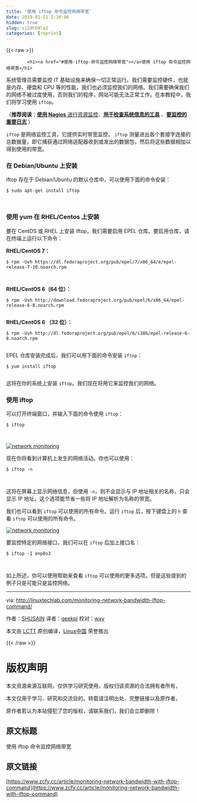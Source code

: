 ```yaml
---
title: '使用 iftop 命令监控网络带宽' 
date: 2019-01-21 2:30:06
hidden: true
slug: si2dth9lq1
categories: [reprint]
---
```


{{< raw >}}

            <h1><a href="#使用-iftop-命令监控网络带宽"></a>使用 iftop 命令监控网络带宽</h1>
<p>系统管理员需要监控 IT 基础设施来确保一切正常运行。我们需要监控硬件，也就是内存、硬盘和 CPU 等的性能，我们也必须监控我们的网络。我们需要确保我们的网络不被过度使用，否则我们的程序，网站可能无法正常工作。在本教程中，我们将学习使用 <code>iftop</code>。</p>
<p>（<strong>推荐阅读</strong>：<a href="http://linuxtechlab.com/installing-configuring-nagios-server/"><strong>使用 Nagios</strong> 进行资源监控</a>、<a href="http://linuxtechlab.com/commands-system-hardware-info/"><strong>用于检查系统信息的工具</strong></a> 、<a href="http://linuxtechlab.com/important-logs-monitor-identify-issues/"><strong>要监控的重要日志</strong></a> ）</p>
<p><code>iftop</code> 是网络监控工具，它提供实时带宽监控。 <code>iftop</code> 测量进出各个套接字连接的总数据量，即它捕获通过网络适配器收到或发出的数据包，然后将这些数据相加以得到使用的带宽。</p>
<h3><a href="#在-debianubuntu-上安装"></a>在 Debian/Ubuntu 上安装</h3>
<p>iftop 存在于 Debian/Ubuntu 的默认仓库中，可以使用下面的命令安装：</p>
<pre><code class="hljs routeros">$ sudo apt-<span class="hljs-builtin-name">get</span> install iftop

</code></pre><h3><a href="#使用-yum-在-rhelcentos-上安装"></a>使用 yum 在 RHEL/Centos 上安装</h3>
<p>要在 CentOS 或 RHEL 上安装 iftop，我们需要启用 EPEL 仓库。要启用仓库，请在终端上运行以下命令：</p>
<p><strong>RHEL/CentOS 7：</strong></p>
<pre><code class="hljs awk">$ rpm -Uvh https:<span class="hljs-regexp">//</span>dl.fedoraproject.org<span class="hljs-regexp">/pub/</span>epel<span class="hljs-regexp">/7/</span>x86_64<span class="hljs-regexp">/e/</span>epel-release-<span class="hljs-number">7</span>-<span class="hljs-number">10</span>.noarch.rpm

</code></pre><p><strong>RHEL/CentOS 6（64 位）：</strong></p>
<pre><code class="hljs elixir"><span class="hljs-variable">$ </span>rpm -Uvh <span class="hljs-symbol">http:</span>/<span class="hljs-regexp">/download.fedoraproject.org/pub</span><span class="hljs-regexp">/epel/</span><span class="hljs-number">6</span>/x86_64/epel-release-<span class="hljs-number">6</span>-<span class="hljs-number">8</span>.noarch.rpm

</code></pre><p><strong>RHEL/CentOS 6 （32 位）：</strong></p>
<pre><code class="hljs elixir"><span class="hljs-variable">$ </span>rpm -Uvh <span class="hljs-symbol">http:</span>/<span class="hljs-regexp">/dl.fedoraproject.org/pub</span><span class="hljs-regexp">/epel/</span><span class="hljs-number">6</span>/i386/epel-release-<span class="hljs-number">6</span>-<span class="hljs-number">8</span>.noarch.rpm

</code></pre><p>EPEL 仓库安装完成后，我们可以用下面的命令安装 <code>iftop</code>：</p>
<pre><code class="hljs shell"><span class="hljs-meta">$</span><span class="bash"> yum install iftop</span>

</code></pre><p>这将在你的系统上安装 <code>iftop</code>。我们现在将用它来监控我们的网络。</p>
<h3><a href="#使用-iftop"></a>使用 iftop</h3>
<p>可以打开终端窗口，并输入下面的命令使用 <code>iftop</code>：</p>
<pre><code class="hljs shell"><span class="hljs-meta">$</span><span class="bash"> iftop</span>

</code></pre><p><a href="https://camo.githubusercontent.com/595cbf9a79eacc51cbfd591647412e93e48aeb91/68747470733a2f2f69302e77702e636f6d2f6c696e7578746563686c61622e636f6d2f77702d636f6e74656e742f75706c6f6164732f323031372f30342f6966746f702d312e6a70673f726573697a653d363631253243343234"><img src="https://p0.ssl.qhimg.com/t01ecbfb2e8dcadd9ab.jpg" alt="network monitoring"></a></p>
<p>现在你将看到计算机上发生的网络活动。你也可以使用：</p>
<pre><code class="hljs shell"><span class="hljs-meta">$</span><span class="bash"> iftop -n</span>

</code></pre><p>这将在屏幕上显示网络信息，但使用 <code>-n</code>，则不会显示与 IP 地址相关的名称，只会显示 IP 地址。这个选项能节省一些将 IP 地址解析为名称的带宽。</p>
<p>我们也可以看到 <code>iftop</code> 可以使用的所有命令。运行 <code>iftop</code> 后，按下键盘上的 <code>h</code> 查看 <code>iftop</code> 可以使用的所有命令。</p>
<p><a href="https://camo.githubusercontent.com/4aa07a8f060f10150fd7b88080f28bd74767d9d7/68747470733a2f2f69302e77702e636f6d2f6c696e7578746563686c61622e636f6d2f77702d636f6e74656e742f75706c6f6164732f323031372f30342f6966746f702d68656c702e6a70673f726573697a653d363633253243343136"><img src="https://p0.ssl.qhimg.com/t018ed6769db9dda18f.jpg" alt="network monitoring"></a></p>
<p>要监控特定的网络接口，我们可以在 <code>iftop</code> 后加上接口名：</p>
<pre><code class="hljs shell"><span class="hljs-meta">$</span><span class="bash"> iftop -I enp0s3</span>

</code></pre><p>如上所述，你可以使用帮助来查看 <code>iftop</code> 可以使用的更多选项。但是这些提到的例子只是可能只是监控网络。</p>
<hr>
<p>via: <a href="http://linuxtechlab.com/monitoring-network-bandwidth-iftop-command/">http://linuxtechlab.com/monitoring-network-bandwidth-iftop-command/</a></p>
<p>作者：<a href="http://linuxtechlab.com/author/shsuain/">SHUSAIN</a> 译者：<a href="https://github.com/geekpi">geekpi</a> 校对：<a href="https://github.com/wxy">wxy</a></p>
<p>本文由 <a href="https://github.com/LCTT/TranslateProject">LCTT</a> 原创编译，<a href="https://linux.cn/">Linux中国</a> 荣誉推出</p>

          
{{< /raw >}}

# 版权声明
本文资源来源互联网，仅供学习研究使用，版权归该资源的合法拥有者所有，

本文仅用于学习、研究和交流目的。转载请注明出处、完整链接以及原作者。

原作者若认为本站侵犯了您的版权，请联系我们，我们会立即删除！

## 原文标题
使用 iftop 命令监控网络带宽

## 原文链接
[https://www.zcfy.cc/article/monitoring-network-bandwidth-with-iftop-command](https://www.zcfy.cc/article/monitoring-network-bandwidth-with-iftop-command)

